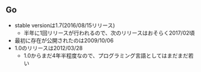 
## Go

* stable versionは1.7(2016/08/15リリース)
  * 半年に1回リリースが行われるので、次のリリースはおそらく2017/02頃
* 最初に存在が公開されたのは2009/10/06
* 1.0のリリースは2012/03/28
  * 1.0からまだ4年半程度なので、プログラミング言語としてはまだまだ若い
